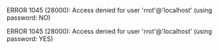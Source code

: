 ERROR 1045 (28000): Access denied for user 'rrot'@'localhost' (using password: NO)

ERROR 1045 (28000): Access denied for user 'rrot'@'localhost' (using password: YES)







